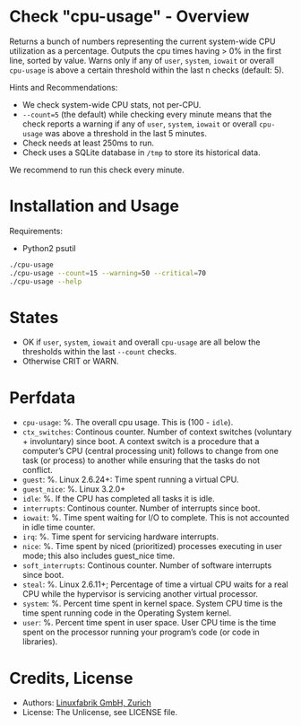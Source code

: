 # Check "cpu-usage" - Overview

Returns a bunch of numbers representing the current system-wide CPU utilization as a percentage. Outputs the cpu times having > 0% in the first line, sorted by value. Warns only if any of `user`, `system`, `iowait` or overall `cpu-usage` is above a certain threshold within the last n checks (default: 5).

Hints and Recommendations:
* We check system-wide CPU stats, not per-CPU.
* `--count=5` (the default) while checking every minute means that the check reports a warning if any of `user`, `system`, `iowait` or overall `cpu-usage` was above a threshold in the last 5 minutes.
* Check needs at least 250ms to run.
* Check uses a SQLite database in `/tmp` to store its historical data.

We recommend to run this check every minute.


# Installation and Usage

Requirements:
* Python2 psutil

```bash
./cpu-usage
./cpu-usage --count=15 --warning=50 --critical=70
./cpu-usage --help
```


# States

* OK if `user`, `system`, `iowait` and overall `cpu-usage` are all below the thresholds within the last `--count` checks.
* Otherwise CRIT or WARN.


# Perfdata

* `cpu-usage`: %. The overall cpu usage. This is (100 - `idle`).
* `ctx_switches`: Continous counter. Number of context switches (voluntary + involuntary) since boot. A context switch is a procedure that a computer’s CPU (central processing unit) follows to change from one task (or process) to another while ensuring that the tasks do not conflict.
* `guest`: %. Linux 2.6.24+: Time spent running a virtual CPU.
* `guest_nice`: %. Linux 3.2.0+
* `idle`: %. If the CPU has completed all tasks it is idle.
* `interrupts`: Continous counter. Number of interrupts since boot.
* `iowait`: %. Time spent waiting for I/O to complete. This is not accounted in idle time counter.
* `irq`: %. Time spent for servicing hardware interrupts.
* `nice`: %. Time spent by niced (prioritized) processes executing in user mode; this also includes guest_nice time.
* `soft_interrupts`: Continous counter. Number of software interrupts since boot.
* `steal`: %. Linux 2.6.11+; Percentage of time a virtual CPU waits for a real CPU while the hypervisor is servicing another virtual processor.
* `system`: %. Percent time spent in kernel space. System CPU time is the time spent running code in the Operating System kernel.
* `user`: %. Percent time spent in user space. User CPU time is the time spent on the processor running your program’s code (or code in libraries).


# Credits, License

* Authors: [Linuxfabrik GmbH, Zurich](https://www.linuxfabrik.ch)
* License: The Unlicense, see LICENSE file.